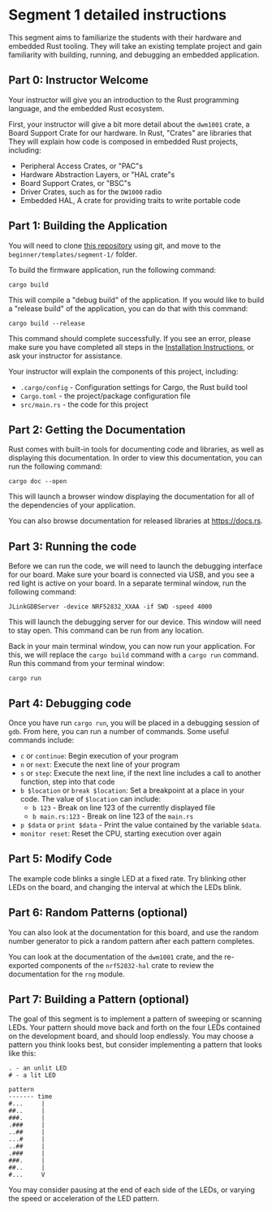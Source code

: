 # Segment 1 detailed instructions

This segment aims to familiarize the students with their hardware and embedded Rust tooling. They will take an existing template project and gain familiarity with building, running, and debugging an embedded application.

## Part 0: Instructor Welcome

Your instructor will give you an introduction to the Rust programming language, and the embedded Rust ecosystem.

First, your instructor will give a bit more detail about the `dwm1001` crate, a Board Support Crate for our hardware. In Rust, "Crates" are libraries that They will explain how code is composed in embedded Rust projects, including:

* Peripheral Access Crates, or "PAC"s
* Hardware Abstraction Layers, or "HAL crate"s
* Board Support Crates, or "BSC"s
* Driver Crates, such as for the `DW1000` radio
* Embedded HAL, A crate for providing traits to write portable code

## Part 1: Building the Application

You will need to clone [this repository] using git, and move to the `beginner/templates/segment-1/` folder.

[this repository]: https://github.com/ferrous-systems/embedded-trainings

To build the firmware application, run the following command:

```shell
cargo build
```

This will compile a "debug build" of the application. If you would like to build a "release build" of the application, you can do that with this command:

```shell
cargo build --release
```

This command should complete successfully. If you see an error, please make sure you have completed all steps in the [Installation Instructions], or ask your instructor for assistance.

[Installation Instructions]: ../../INSTALL.md

Your instructor will explain the components of this project, including:

* `.cargo/config` - Configuration settings for Cargo, the Rust build tool
* `Cargo.toml` - the project/package configuration file
* `src/main.rs` - the code for this project

## Part 2: Getting the Documentation

Rust comes with built-in tools for documenting code and libraries, as well as displaying this documentation. In order to view this documentation, you can run the following command:

```shell
cargo doc --open
```

This will launch a browser window displaying the documentation for all of the dependencies of your application.

You can also browse documentation for released libraries at https://docs.rs.

## Part 3: Running the code

Before we can run the code, we will need to launch the debugging interface for our board. Make sure your board is connected via USB, and you see a red light is active on your board. In a separate terminal window, run the following command:

```shell
JLinkGDBServer -device NRF52832_XXAA -if SWD -speed 4000
```

This will launch the debugging server for our device. This window will need to stay open. This command can be run from any location.

Back in your main terminal window, you can now run your application. For this, we will replace the `cargo build` command with a `cargo run` command. Run this command from your terminal window:

```shell
cargo run
```

## Part 4: Debugging code

Once you have run `cargo run`, you will be placed in a debugging session of `gdb`. From here, you can run a number of commands. Some useful commands include:

* `c` or `continue`: Begin execution of your program
* `n` or `next`: Execute the next line of your program
* `s` or `step`: Execute the next line, if the next line includes a call to another function, step into that code
* `b $location` or `break $location`: Set a breakpoint at a place in your code. The value of `$location` can include:
    * `b 123` - Break on line 123 of the currently displayed file
    * `b main.rs:123` - Break on line 123 of the `main.rs`
* `p $data` or `print $data` - Print the value contained by the variable `$data`.
* `monitor reset`: Reset the CPU, starting execution over again

## Part 5: Modify Code

The example code blinks a single LED at a fixed rate. Try blinking other LEDs on the board, and changing the interval at which the LEDs blink.


## Part 6: Random Patterns (optional)

You can also look at the documentation for this board, and use the random number generator to pick a random pattern after each pattern completes.

You can look at the documentation of the `dwm1001` crate, and the re-exported components of the `nrf52832-hal` crate to review the documentation for the `rng` module.


## Part 7: Building a Pattern (optional)

The goal of this segment is to implement a pattern of sweeping or scanning LEDs. Your pattern should move back and forth on the four LEDs contained on the development board, and should loop endlessly. You may choose a pattern you think looks best, but consider implementing a pattern that looks like this:

```
. - an unlit LED
# - a lit LED

pattern
------- time
#...     |
##..     |
###.     |
.###     |
..##     |
...#     |
..##     |
.###     |
###.     |
##..     |
#...     V
```

You may consider pausing at the end of each side of the LEDs, or varying the speed or acceleration of the LED pattern.
